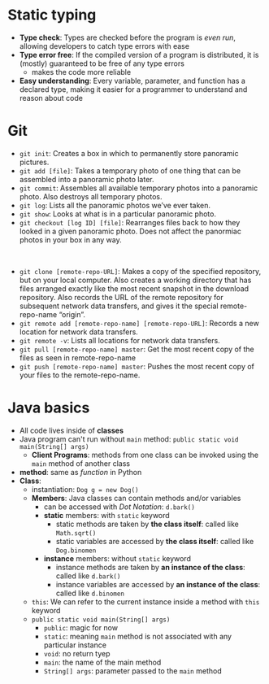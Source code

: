 # Static typing

- **Type check**: Types are checked before the program is *even run*, allowing developers to catch type errors with ease
- **Type error free**: If the compiled version of a program is distributed, it is (mostly) guaranteed to be free of any type errors
    - makes the code more reliable
- **Easy understanding**: Every variable, parameter, and function has a declared type, making it easier for a programmer to understand and reason about code



# Git

- `git init`: Creates a box in which to permanently store panoramic pictures.
- `git add [file]`: Takes a temporary photo of one thing that can be assembled into a panoramic photo later.
- `git commit`: Assembles all available temporary photos into a panoramic photo. Also destroys all temporary photos.
- `git log`: Lists all the panoramic photos we’ve ever taken.
- `git show`: Looks at what is in a particular panoramic photo.
- `git checkout [log ID] [file]`: Rearranges files back to how they looked in a given panoramic photo. Does not affect the panormiac photos in your box in any way.

<br>

- `git clone [remote-repo-URL]`: Makes a copy of the specified repository, but on your local computer. Also creates a working directory that has files arranged exactly like the most recent snapshot in the download repository. Also records the URL of the remote repository for subsequent network data transfers, and gives it the special remote-repo-name “origin”.
- `git remote add [remote-repo-name] [remote-repo-URL]`: Records a new location for network data transfers.
- `git remote -v`: Lists all locations for network data transfers.
- `git pull [remote-repo-name] master`: Get the most recent copy of the files as seen in remote-repo-name
- `git push [remote-repo-name] master`: Pushes the most recent copy of your files to the remote-repo-name.



# Java basics

- All code lives inside of **classes**
- Java program can't run without `main` method: `public static void main(String[] args)`
    - **Client Programs**: methods from one class can be invoked using the `main` method of another class
- **method**: same as *function* in Python
- **Class**:
    - instantiation: `Dog g = new Dog()`
    - **Members**: Java classes can contain methods and/or variables
        - can be accessed with *Dot Notation*: `d.bark()`
        - **static** members: with `static` keyword
            - static methods are taken by **the class itself**: called like `Math.sqrt()`
            - static variables are accessed by **the class itself**: called like `Dog.binomen`
        - **instance** members: without `static` keyword
            - instance methods are taken by **an instance of the class**: called like `d.bark()`
            - instance variables are accessed by **an instance of the class**: called like `d.binomen`
    - `this`: We can refer to the current instance inside a method with `this` keyword
    - `public static void main(String[] args)`
        - `public`: magic for now
        - `static`: meaning `main` method is not associated with any particular instance
        - `void`: no return tyep
        - `main`: the name of the main method
        - `String[] args`: parameter passed to the `main` method
